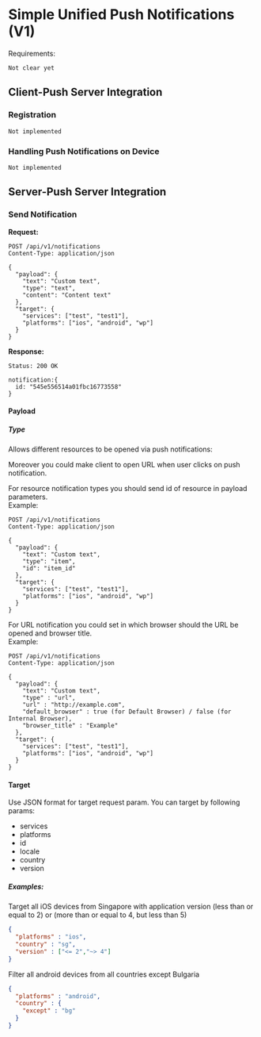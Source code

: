 # Simple Unified Push Notifications (V1)

Requirements:

`Not clear yet`

## Client-Push Server Integration

### Registration

`Not implemented`

### Handling Push Notifications on Device

`Not implemented`

## Server-Push Server Integration
### Send Notification
**Request:**

```httph
POST /api/v1/notifications
Content-Type: application/json

{
  "payload": {
    "text": "Custom text",
    "type": "text",
	"content": "Content text"
  },
  "target": {
    "services": ["test", "test1"],
    "platforms": ["ios", "android", "wp"]
  }
}
```

**Response:**

```httph-json
Status: 200 OK

notification:{
  id: "545e556514a01fbc16773558"
}
```

#### Payload
##### Type
Allows different resources to be opened via push notifications:

Moreover you could make client to open URL when user clicks on push notification.

For resource notification types you should send id of resource in payload parameters.  
Example:  

```httph
POST /api/v1/notifications
Content-Type: application/json

{
  "payload": {
    "text": "Custom text",
    "type": "item",
    "id": "item_id"
  },
  "target": {
    "services": ["test", "test1"],
    "platforms": ["ios", "android", "wp"]
  }
}
```

For URL notification you could set in which browser should the URL be opened and browser title.  
Example:  

```httph
POST /api/v1/notifications
Content-Type: application/json

{
  "payload": {
    "text": "Custom text",
    "type" : "url",
    "url" : "http://example.com",
    "default_browser" : true (for Default Browser) / false (for Internal Browser),
    "browser_title" : "Example"
  },
  "target": {
    "services": ["test", "test1"],
    "platforms": ["ios", "android", "wp"]
  }
}
```

#### Target
Use JSON format for target request param. You can target by following params:

- services
- platforms
- id
- locale
- country
- version

##### Examples:
Target all iOS devices from Singapore with application version (less than or equal to 2) or (more than or equal to 4, but less than 5)

```json
{
  "platforms" : "ios",
  "country" : "sg",
  "version" : ["<= 2","~> 4"]
}
```

Filter all android devices from all countries except Bulgaria

```json
{
  "platforms" : "android",
  "country" : {
    "except" : "bg"
  }
}
```
